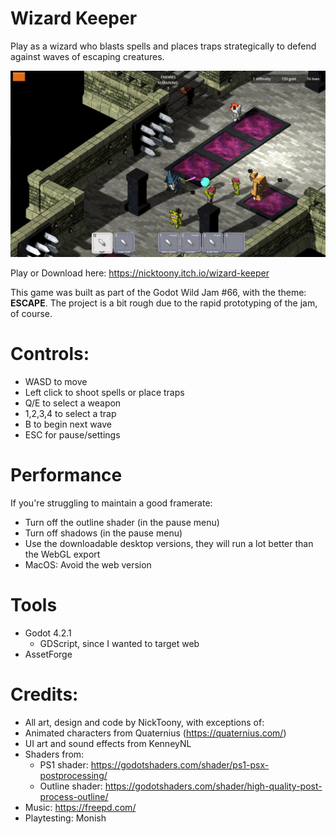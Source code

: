 # Wizard Keeper

Play as a wizard who blasts spells and places traps strategically to defend against waves of escaping creatures.

![Alt text](/screenshots/screenshot2.png?raw=true "Screenshot")

Play or Download here: https://nicktoony.itch.io/wizard-keeper

This game was built as part of the Godot Wild Jam #66, with the theme: **ESCAPE**. The project is a bit rough due to the rapid prototyping of the jam, of course.

# Controls:

- WASD to move
- Left click to shoot spells or place traps
- Q/E to select a weapon
- 1,2,3,4 to select a trap
- B to begin next wave
- ESC for pause/settings

# Performance

If you're struggling to maintain a good framerate:

- Turn off the outline shader (in the pause menu)
- Turn off shadows (in the pause menu)
- Use the downloadable desktop versions, they will run a lot better than the WebGL export
- MacOS: Avoid the web version

# Tools
- Godot 4.2.1
  - GDScript, since I wanted to target web
- AssetForge

# Credits:

- All art, design and code by NickToony, with exceptions of:
- Animated characters from Quaternius (https://quaternius.com/)
- UI art and sound effects from KenneyNL
- Shaders from:
  - PS1 shader: https://godotshaders.com/shader/ps1-psx-postprocessing/
  - Outline shader: https://godotshaders.com/shader/high-quality-post-process-outline/
- Music: https://freepd.com/
- Playtesting: Monish
